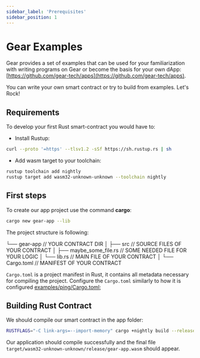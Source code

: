 ```yaml
---
sidebar_label: 'Prerequisites'
sidebar_position: 1
---
```


# Gear Examples

Gear provides a set of examples that can be used for your familiarization with writing programs on Gear or become the basis for your own dApp: [https://github.com/gear-tech/apps](https://github.com/gear-tech/apps).

You can write your own smart contract or try to build from examples. Let's Rock!

## Requirements

To develop your first Rust smart-contract you would have to:

- Install Rustup:

```bash
curl --proto '=https' --tlsv1.2 -sSf https://sh.rustup.rs | sh
```

- Add wasm target to your toolchain:

```bash
rustup toolchain add nightly
rustup target add wasm32-unknown-unknown --toolchain nightly
```

## First steps

To create our app project use the command **cargo**:

```bash
cargo new gear-app --lib
```

The project structure is following:

  └── gear-app // YOUR CONTRACT DIR
    │
    ├── src // SOURCE FILES OF YOUR CONTRACT
    │    ├── maybe_some_file.rs // SOME NEEDED FILE FOR YOUR LOGIC
    │    └── lib.rs // MAIN FILE OF YOUR CONTRACT
    │
    └── Cargo.toml // MANIFEST OF YOUR CONTRACT

`Cargo.toml` is a project manifest in Rust, it contains all metadata necessary for compiling the project.
Configure the `Cargo.toml` similarly to how it is configured [examples/ping/Cargo.toml](https://github.com/gear-tech/gear/blob/master/examples/ping/Cargo.toml);

## Building Rust Contract

We should compile our smart contract in the app folder:

```bash
RUSTFLAGS="-C link-args=--import-memory" cargo +nightly build --release --target=wasm32-unknown-unknown
```

Our application should compile successfully and the final file `target/wasm32-unknown-unknown/release/gear-app.wasm` should appear.
